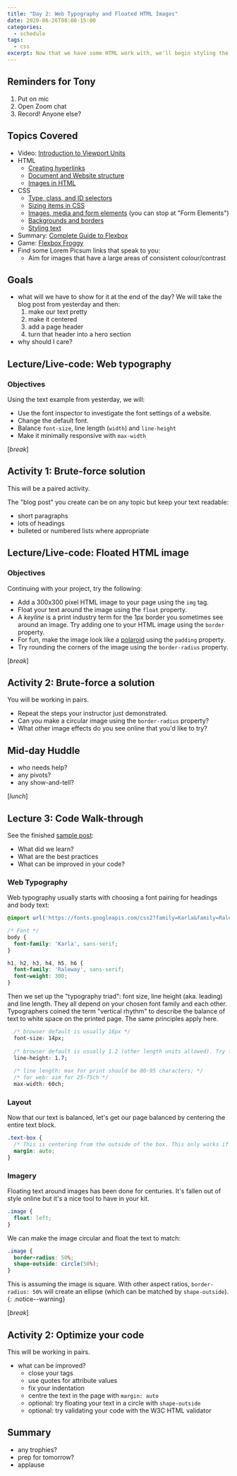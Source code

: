 ```yaml
---
title: "Day 2: Web Typography and Floated HTML Images"
date: 2020-06-26T08:00-15:00
categories:
  - schedule
tags:
  - css
excerpt: Now that we have some HTML work with, we'll begin styling the text, insert an image or two and add a top bar.
---
```

## Reminders for Tony
1. Put on mic
2. Open Zoom chat
3. Record! Anyone else?

## Topics Covered
- Video: [Introduction to Viewport Units](https://www.youtube.com/watch?v=_sgF8I-Q1Gs)
- HTML
  - [Creating hyperlinks](https://developer.mozilla.org/en-US/docs/Learn/HTML/Introduction_to_HTML/Creating_hyperlinks)
  - [Document and Website structure](https://developer.mozilla.org/en-US/docs/Learn/HTML/Introduction_to_HTML/Document_and_website_structure)
  - [Images in HTML](https://developer.mozilla.org/en-US/docs/Learn/HTML/Multimedia_and_embedding/Images_in_HTML)
- CSS 
  - [Type, class, and ID selectors](https://developer.mozilla.org/en-US/docs/Learn/CSS/Building_blocks/Selectors/Type_Class_and_ID_Selectors)
  - [Sizing items in CSS](https://developer.mozilla.org/en-US/docs/Learn/CSS/Building_blocks/Sizing_items_in_CSS)
  - [Images, media and form elements](https://developer.mozilla.org/en-US/docs/Learn/CSS/Building_blocks/Images_media_form_elements) (you can stop at "Form Elements")
  - [Backgrounds and borders](https://developer.mozilla.org/en-US/docs/Learn/CSS/Building_blocks/Backgrounds_and_borders)
  - [Styling text](https://developer.mozilla.org/en-US/docs/Learn/CSS/Styling_text)
- Summary: [Complete Guide to Flexbox](https://css-tricks.com/snippets/css/a-guide-to-flexbox/)
- Game: [Flexbox Froggy](https://flexboxfroggy.com/)
- Find some Lorem Picsum links that speak to you:
  - Aim for images that have a large areas of consistent colour/contrast

## Goals
- what will we have to show for it at the end of the day? We will take the blog post from yesterday and then:
  1. make our text pretty
  2. make it centered
  3. add a page header
  4. turn that header into a hero section
- why should I care?

## Lecture/Live-code: Web typography
### Objectives
Using the text example from yesterday, we will:
- Use the font inspector to investigate the font settings of a website.
- Change the default font.
- Balance `font-size`, line length (`width`) and `line-height`
- Make it minimally responsive with `max-width`

[*break*]

## Activity 1: Brute-force solution
This will be a paired activity.

The "blog post" you create can be on any topic but keep your text readable:
- short paragraphs
- lots of headings
- bulleted or numbered lists where appropriate

## Lecture/Live-code: Floated HTML image
### Objectives
Continuing with your project, try the following:
- Add a 300x300 pixel HTML image to your page using the `img` tag.
- Float your text around the image using the `float` property.
- A *keyline* is a print industry term for the 1px border you sometimes see around an image. Try adding one to your HTML image using the `border` property.
- For fun, make the image look like a [polaroid](https://www.google.com/search?q=polaroid+image) using the `padding` property.
- Try rounding the corners of the image using the `border-radius` property.

[*break*]

## Activity 2: Brute-force a solution
You will be working in pairs.
- Repeat the steps your instructor just demonstrated.
- Can you make a circular image using the `border-radius` property?
- What other image effects do you see online that you'd like to try?

## Mid-day Huddle
- who needs help?
- any pivots?
- any show-and-tell?

[*lunch*]

## Lecture 3: Code Walk-through
See the finished [sample post](https://codepen.io/browsertherapy/pen/JjGJxZP):
- What did we learn?
- What are the best practices
- What can be improved in your code?

### Web Typography
Web typography usually starts with choosing a font pairing for headings and body text:

```css
@import url('https://fonts.googleapis.com/css2?family=Karla&family=Raleway:wght@300;400&display=swap');

/* Font */
body {
  font-family: 'Karla', sans-serif;
}

h1, h2, h3, h4, h5, h6 {
  font-family: 'Raleway', sans-serif;
  font-weight: 300;
}
```

Then we set up the "typography triad": font size, line height (aka. leading) and line length. They all depend on your chosen font family and each other. Typographers coined the term "vertical rhythm" to describe the balance of text to white space on the printed page. The same principles apply here.

```css
  /* browser default is usually 16px */
  font-size: 14px; 
  
  /* browser default is usually 1.2 (other length units allowed). Try for a minimum of 1.5, max should be less than 2 */
  line-height: 1.7; 
  
  /* line length: max for print should be 80-95 characters; */
  /* for web: aim for 25-75ch */ 
  max-width: 60ch;
```

### Layout
Now that our text is balanced, let's get our page balanced by centering the entire text block.

```css
.text-box {
  /* This is centering from the outside of the box. This only works if the centered item is narrower than its parent. */
  margin: auto;
}
```

### Imagery
Floating text around images has been done for centuries. It's fallen out of style online but it's a nice tool to have in your kit.

```css
.image {
  float: left;
}
```

We can make the image circular and float the text to match:

```css
.image {
  border-radius: 50%;
  shape-outside: circle(50%);
}
```

This is assuming the image is square. With other aspect ratios, `border-radius: 50%` will create an ellipse (which can be matched by `shape-outside`).
{: .notice--warning}


[*break*]

## Activity 2: Optimize your code
This will be working in pairs.
- what can be improved?
  - close your tags
  - use quotes for attribute values
  - fix your indentation
  - centre the text in the page with `margin: auto`
  - optional: try floating your text in a circle with `shape-outside`
  - optional: try validating your code with the W3C HTML validator

## Summary
- any trophies?
- prep for tomorrow?
- applause